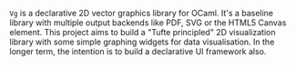 `Vg` is a declarative 2D vector graphics library for OCaml. It's a
baseline library with multiple output backends like PDF, SVG or the
HTML5 Canvas element. This project aims to build a "Tufte principled"
2D visualization library with some simple graphing widgets for data
visualisation.  In the longer term, the intention is to build a
declarative UI framework also.
